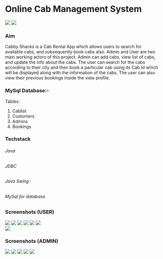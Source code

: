 # Online Cab Management System 
![](https://img.shields.io/badge/java-.-green) 
![](https://img.shields.io/badge/mysql-%2C-orange)

### Aim
Cabby Shacks is a Cab Rental App which allows users to search for available cabs, and subsequently book cabs also. Admin and User are two main working actors of this project. Admin can add cabs, view list of cabs, and update the info about the cabs. The user can search for the cabs according to their city and then book a particular cab using its Cab Id which will be displayed along with the information of the cabs. The user can also view their previous bookings inside the view profile. 

### MySql Database:-
Tables:
1) Cablist 
2) Customers
3) Admins
4) Bookings

### Techstack
###### Java
###### JDBC
###### Java Swing
###### MySql for database

### Screenshots (USER)
<div style="display-inline">
<img src="Screenshots_of_project/User_login.png" >
<img src="Screenshots_of_project/User_Book_Cab.png" >
<img src="Screenshots_of_project/User_Change_Password.png" >
<img src="Screenshots_of_project/User_View_Profile.png" >
<img src="Screenshots_of_project/User_Previous_bookings.png" >
<img src="Screenshots_of_project/final_invoice.png" >
 </div>
 
<div>
<img src="Screenshots_of_project/Printer_option.png" >
 </div>
 


### Screenshots (ADMIN)
<div style="display_inline">
<img src="Screenshots_of_project/Admin_login.png" >
<img src="Screenshots_of_project/AdminHomepage.png" >
<img src="Screenshots_of_project/AddCab.png" >
<img src="Screenshots_of_project/SearchCab_after_clicking_search_button.png" >
<img src="Screenshots_of_project/ViewCabDetails.png" >
 </div>
